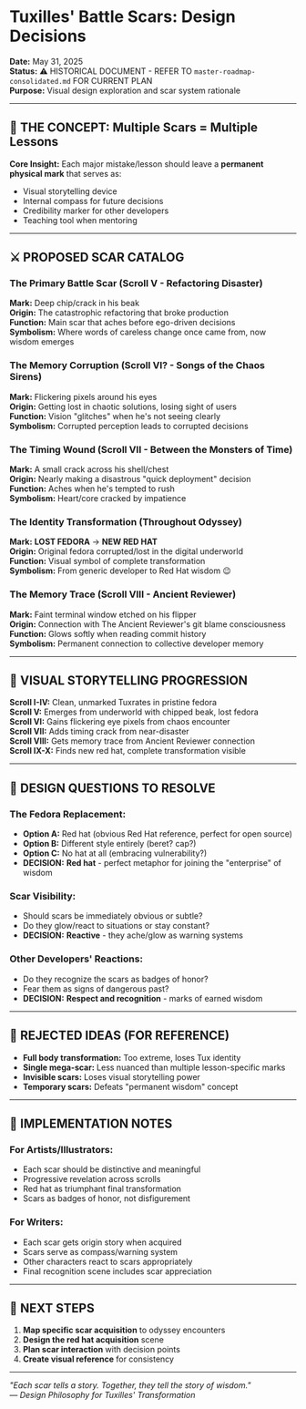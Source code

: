 # Tuxilles' Battle Scars: Design Decisions

**Date:** May 31, 2025  
**Status:** ⚠️ HISTORICAL DOCUMENT - REFER TO `master-roadmap-consolidated.md` FOR CURRENT PLAN  
**Purpose:** Visual design exploration and scar system rationale  

---

## 🎯 THE CONCEPT: Multiple Scars = Multiple Lessons

**Core Insight:** Each major mistake/lesson should leave a **permanent physical mark** that serves as:
- Visual storytelling device
- Internal compass for future decisions  
- Credibility marker for other developers
- Teaching tool when mentoring

---

## ⚔️ PROPOSED SCAR CATALOG

### The Primary Battle Scar (Scroll V - Refactoring Disaster)
**Mark:** Deep chip/crack in his beak  
**Origin:** The catastrophic refactoring that broke production  
**Function:** Main scar that aches before ego-driven decisions  
**Symbolism:** Where words of careless change once came from, now wisdom emerges

### The Memory Corruption (Scroll VI? - Songs of the Chaos Sirens)
**Mark:** Flickering pixels around his eyes  
**Origin:** Getting lost in chaotic solutions, losing sight of users  
**Function:** Vision "glitches" when he's not seeing clearly  
**Symbolism:** Corrupted perception leads to corrupted decisions

### The Timing Wound (Scroll VII - Between the Monsters of Time) 
**Mark:** A small crack across his shell/chest  
**Origin:** Nearly making a disastrous "quick deployment" decision  
**Function:** Aches when he's tempted to rush  
**Symbolism:** Heart/core cracked by impatience

### The Identity Transformation (Throughout Odyssey)
**Mark:** **LOST FEDORA** → **NEW RED HAT**  
**Origin:** Original fedora corrupted/lost in the digital underworld  
**Function:** Visual symbol of complete transformation  
**Symbolism:** From generic developer to Red Hat wisdom 😉

### The Memory Trace (Scroll VIII - Ancient Reviewer)
**Mark:** Faint terminal window etched on his flipper  
**Origin:** Connection with The Ancient Reviewer's git blame consciousness  
**Function:** Glows softly when reading commit history  
**Symbolism:** Permanent connection to collective developer memory

---

## 🎨 VISUAL STORYTELLING PROGRESSION

**Scroll I-IV:** Clean, unmarked Tuxrates in pristine fedora  
**Scroll V:** Emerges from underworld with chipped beak, lost fedora  
**Scroll VI:** Gains flickering eye pixels from chaos encounter  
**Scroll VII:** Adds timing crack from near-disaster  
**Scroll VIII:** Gets memory trace from Ancient Reviewer connection  
**Scroll IX-X:** Finds new red hat, complete transformation visible

---

## 🤔 DESIGN QUESTIONS TO RESOLVE

### The Fedora Replacement:
- **Option A:** Red hat (obvious Red Hat reference, perfect for open source)
- **Option B:** Different style entirely (beret? cap?)  
- **Option C:** No hat at all (embracing vulnerability?)
- **DECISION:** **Red hat** - perfect metaphor for joining the "enterprise" of wisdom

### Scar Visibility:
- Should scars be immediately obvious or subtle?
- Do they glow/react to situations or stay constant?
- **DECISION:** **Reactive** - they ache/glow as warning systems

### Other Developers' Reactions:
- Do they recognize the scars as badges of honor?
- Fear them as signs of dangerous past?
- **DECISION:** **Respect and recognition** - marks of earned wisdom

---

## 📝 REJECTED IDEAS (FOR REFERENCE)

- **Full body transformation:** Too extreme, loses Tux identity
- **Single mega-scar:** Less nuanced than multiple lesson-specific marks
- **Invisible scars:** Loses visual storytelling power
- **Temporary scars:** Defeats "permanent wisdom" concept

---

## 🎯 IMPLEMENTATION NOTES

### For Artists/Illustrators:
- Each scar should be distinctive and meaningful
- Progressive revelation across scrolls
- Red hat as triumphant final transformation
- Scars as badges of honor, not disfigurement

### For Writers:
- Each scar gets origin story when acquired
- Scars serve as compass/warning system
- Other characters react to scars appropriately
- Final recognition scene includes scar appreciation

---

## 🚀 NEXT STEPS

1. **Map specific scar acquisition** to odyssey encounters
2. **Design the red hat acquisition** scene
3. **Plan scar interaction** with decision points
4. **Create visual reference** for consistency

---

*"Each scar tells a story. Together, they tell the story of wisdom."*  
*— Design Philosophy for Tuxilles' Transformation*